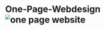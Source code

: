 # One-Page-Webdesign![one page website](https://user-images.githubusercontent.com/99525664/156365439-60b89d6a-b325-47d3-9c16-eb59ed6e42e0.jpg)
